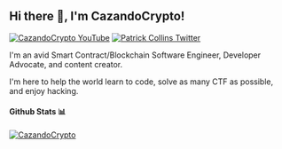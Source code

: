 <h2> Hi there 👋, I'm CazandoCrypto! </h2>
    
[![CazandoCrypto YouTube](https://img.shields.io/badge/YouTube-FF0000?style=for-the-badge&logo=youtube&logoColor=white)]([https://www.youtube.com/channel/UCn-3f8tw_E1jZvhuHatROwA](https://www.youtube.com/cazandocrypto))
[![Patrick Collins Twitter](https://img.shields.io/badge/Twitter-1DA1F2?style=for-the-badge&logo=twitter&logoColor=white)]([https://twitter.com/PatrickAlphaC](https://mobile.twitter.com/cazandocrypto))

I'm an avid Smart Contract/Blockchain Software Engineer, Developer Advocate, and content creator.

I'm here to help the world learn to code, solve as many CTF as possible, and enjoy hacking.



#### Github Stats 📊

[![CazandoCrypto](https://github-readme-stats.vercel.app/api?username=cazandocrypto)](https://github.com/anuraghazra/github-readme-stats)




